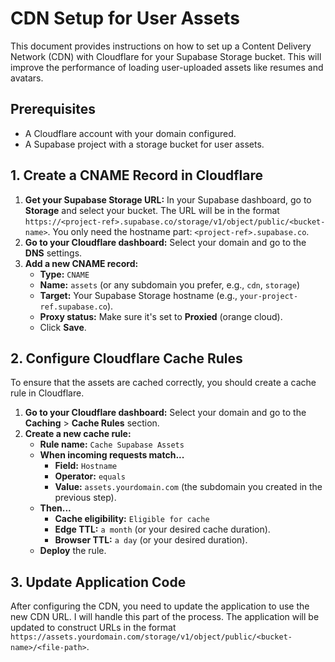 # CDN Setup for User Assets

This document provides instructions on how to set up a Content Delivery Network (CDN) with Cloudflare for your Supabase Storage bucket. This will improve the performance of loading user-uploaded assets like resumes and avatars.

## Prerequisites

-   A Cloudflare account with your domain configured.
-   A Supabase project with a storage bucket for user assets.

## 1. Create a CNAME Record in Cloudflare

1.  **Get your Supabase Storage URL:** In your Supabase dashboard, go to **Storage** and select your bucket. The URL will be in the format `https://<project-ref>.supabase.co/storage/v1/object/public/<bucket-name>`. You only need the hostname part: `<project-ref>.supabase.co`.
2.  **Go to your Cloudflare dashboard:** Select your domain and go to the **DNS** settings.
3.  **Add a new CNAME record:**
    -   **Type:** `CNAME`
    -   **Name:** `assets` (or any subdomain you prefer, e.g., `cdn`, `storage`)
    -   **Target:** Your Supabase Storage hostname (e.g., `your-project-ref.supabase.co`).
    -   **Proxy status:** Make sure it's set to **Proxied** (orange cloud).
    -   Click **Save**.

## 2. Configure Cloudflare Cache Rules

To ensure that the assets are cached correctly, you should create a cache rule in Cloudflare.

1.  **Go to your Cloudflare dashboard:** Select your domain and go to the **Caching** > **Cache Rules** section.
2.  **Create a new cache rule:**
    -   **Rule name:** `Cache Supabase Assets`
    -   **When incoming requests match...**
        -   **Field:** `Hostname`
        -   **Operator:** `equals`
        -   **Value:** `assets.yourdomain.com` (the subdomain you created in the previous step).
    -   **Then...**
        -   **Cache eligibility:** `Eligible for cache`
        -   **Edge TTL:** `a month` (or your desired cache duration).
        -   **Browser TTL:** `a day` (or your desired duration).
    -   **Deploy** the rule.

## 3. Update Application Code

After configuring the CDN, you need to update the application to use the new CDN URL. I will handle this part of the process. The application will be updated to construct URLs in the format `https://assets.yourdomain.com/storage/v1/object/public/<bucket-name>/<file-path>`.
